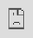 ```yaml
---
layout: post
title: "5 DREAMCATCHER 커버는 원곡에 대한 정의 이상의 의미를 부여합니다."
author: "undefined"
thumbnail: "https://www.allkpop.com/upload/2021/02/content/040140/thumb/1612420830-dreamcatcher-covers.jpg"
tags: 
---
```



![image](https://www.allkpop.com/upload/2021/02/content/040140/1612420830-dreamcatcher-covers.jpg)

이 세대의 가장 다양한 재능 있는 걸그룹 중 하나는 의심할 여지 없이 드림캐쳐이다. 그러나, 독특한 음악 스타일, 새로운 개념, 그리고 타의 추종을 불허하는 연주 실력에도 불구하고, 드림캐쳐는 심각하게 낮은 평가를 받고 있다. 드림캐쳐가 왜 이상적으로 가장 인기 있는 그룹 중 하나가 되어야 하는지를 설명할 수 있는 단어는 없지만, 그들이 매우 비판적으로 평가받고 있다는 사실 또한 쉬운 일이 아니다. 전자를 고치기 위해, 단순한 걸그룹을 넘어 그룹의 기개를 입증하는 5개의 드림캐쳐 커버가 있다.

주목할 점은 이 목록이 드림캐쳐의 한국 노래 커버로 좁혀졌다는 점이며, 그만큼 그들의 상징적인 영어 커버는 포함되지 않았다는 점이다.


<div class="video_wrapper" style="padding-top: 56.25%;">
    <iframe width="100%" height="100%" src="https://www.youtube.com/embed/jzpfj7Rbvl4" frameborder="0" allow="accelerometer; autoplay; clipboard-write; encrypted-media; gyroscope; picture-in-picture" allowfullscreen="" style="position: absolute; top: 0px; left: 0px; width: 100%; height: 100%;"></iframe>
</div>


이 노래가 모두 재미있고 게임인 것처럼 보이지만, `뱅뱅`은 가장 공연하기 어렵고 완벽한 노래 중 하나이다. 하지만, DREAMCATCHER의 빅뱅 커버는 단지 커버로서 자격이 없다. 특히 가사가 힘을 실어주는 것으로 바뀌었을 때, 그것은 이 노래의 완전한 재창조이다.


<div class="video_wrapper" style="padding-top: 56.25%;">
    <iframe width="100%" height="100%" src="https://www.youtube.com/embed/Y-MadjDYQYk" frameborder="0" allow="accelerometer; autoplay; clipboard-write; encrypted-media; gyroscope; picture-in-picture" allowfullscreen="" style="position: absolute; top: 0px; left: 0px; width: 100%; height: 100%;"></iframe>
</div>


수아, 시연, 유현의 `Really Really` 커버는 원작과 거의 똑같이 완벽하고 사랑스러우며, 진정한 드림캐쳐 패션으로 소녀들은 그 노래를 자신만의 노래로 만들어 뚜렷한 색깔을 선사한다. 커버와 함께 뮤직비디오를 찍었다는 사실이 호소력을 더한다.


<div class="video_wrapper" style="padding-top: 56.25%;">
    <iframe width="100%" height="100%" src="https://www.youtube.com/embed/S0-AJT9IPcY" frameborder="0" allow="accelerometer; autoplay; clipboard-write; encrypted-media; gyroscope; picture-in-picture" allowfullscreen="" style="position: absolute; top: 0px; left: 0px; width: 100%; height: 100%;"></iframe>
</div>


`아브라카다브라`의 드림캐쳐의 댄스 커버는 쉽게 클래식 노래의 최고의 댄스 커버 중 하나이며, 그들이 같은 노래에 가져다 주는 아름답고 밝은 에너지는 정말 전염성이 강하다. 그들은 원작에 대한 정의를 내릴 뿐만 아니라, 다시 한 번, 그들은 그것을 재현하기 위해 자신만의 것으로 만듭니다. 비교적 새로운 팬은 심지어 그것을 자신의 노래로 착각할 수도 있다.


<div class="video_wrapper" style="padding-top: 56.25%;">
    <iframe width="100%" height="100%" src="https://www.youtube.com/embed/-B8x_bn8FKM" frameborder="0" allow="accelerometer; autoplay; clipboard-write; encrypted-media; gyroscope; picture-in-picture" allowfullscreen="" style="position: absolute; top: 0px; left: 0px; width: 100%; height: 100%;"></iframe>
</div>


이건 우리가 마땅히 받아야 한다고는 생각지도 못한 록 앤섬을 우리에게 준 시연이에게 특별히 외치는 곡입니다. 하지만 우리가 꼭 필요로 하는 곡이죠. 시연은 엑소의 `오버도스` 공연에서 이 곡을 록 대작으로 완전히 변신시켰고, 부인할 수 없는 여유와 자신감을 가지고 그렇게 했다. 그녀의 목소리에 담긴 힘은 이 표지를 통해 그 어느 때보다 빛났다.


<div class="video_wrapper" style="padding-top: 56.25%;">
    <iframe width="100%" height="100%" src="https://www.youtube.com/embed/S4XhtomMtsY" frameborder="0" allow="accelerometer; autoplay; clipboard-write; encrypted-media; gyroscope; picture-in-picture" allowfullscreen="" style="position: absolute; top: 0px; left: 0px; width: 100%; height: 100%;"></iframe>
</div>


배경 점수 외에 거의 반주가 없는 시연(`Stay With Me`), 지우(`You Are So Beautiful`), 유현(`Who Are You`)의 커버 메들리는 DREAMCATCHER가 업계 최고의 성악가를 보유한 이유를 여실히 보여준다. 그들의 목소리에 담긴 안정감과 그 순수한 감정은 표지가 끝나지 않기를 바라는 마음을 갖게 한다.
